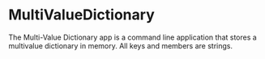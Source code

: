 # MultiValueDictionary
 The Multi-Value Dictionary app is a command line application that stores a multivalue dictionary in memory. All keys and members are strings.
